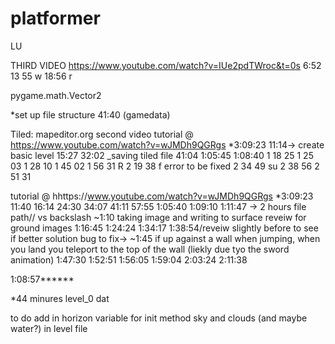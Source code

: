 # platformer

LU


THIRD VIDEO
https://www.youtube.com/watch?v=IUe2pdTWroc&t=0s
6:52
13 55 w
18:56 r

pygame.math.Vector2

*set up file structure 41:40 (gamedata)

Tiled: mapeditor.org
second video
tutorial @ https://www.youtube.com/watch?v=wJMDh9QGRgs *3:09:23
11:14-> create basic level
15:27 
32:02 _saving tiled file
41:04
1:05:45
1:08:40 
1 18 25
1 25 03
1 28 10 
1 45 02
1 56 31 R
2 19 38 f error to be fixed 
2 34 49 su
2 38 56
2 51 31


tutorial @ hhttps://www.youtube.com/watch?v=wJMDh9QGRgs *3:09:23
11:40
16:14
24:30
34:07
41:11
57:55
1:05:40
1:09:10
1:11:47 -> 2 hours file path// vs backslash
~1:10 taking image and writing to surface reveiw for ground images
1:16:45
1:24:24
1:34:17
1:38:54/reveiw slightly before to see if better solution
bug to fix-> ~1:45 if up against a wall when jumping, when you land you teleport to the top of the wall (liekly due tyo the sword animation)
1:47:30
1:52:51
1:56:05
1:59:04
2:03:24
2:11:38



1:08:57******

*44 minures level_0 dat


to do 
add in horizon variable for init method sky and clouds (and maybe water?) in level file